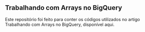 ## Trabalhando com Arrays no BigQuery

Este repositório foi feito para conter os códigos utilizados no artigo Trabalhando com Arrays no BigQuery, disponível aqui.

